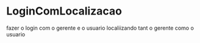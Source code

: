 # LoginComLocalizacao


fazer o login com o gerente e o usuario localiizando tant o gerente como o usuario
